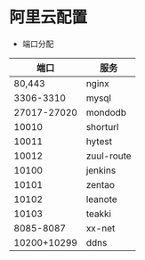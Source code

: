 # 阿里云配置

- 端口分配

端口        |服务
------------|----------
80,443      |nginx
3306-3310   |mysql
27017-27020 |mondodb
10010       |shorturl
10011       |hytest
10012       |zuul-route
10100       |jenkins
10101       |zentao
10102       |leanote
10103       |teakki
8085-8087   |xx-net
10200+10299 |ddns
